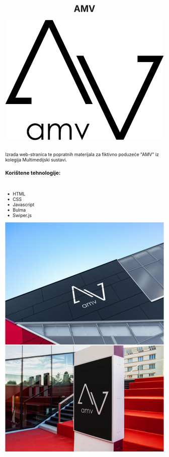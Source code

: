 <div align="center">
<h1>AMV</h1>
 <img src="img/logo.png"/>
</div>
</br>
</br>
Izrada web-stranica te popratnih materijala za fiktivno poduzeće "AMV" iz kolegija Multimedijski sustavi.
<h3>Korištene tehnologije:</h3>
</br>

* HTML
* CSS
* Javascript
* Bulma
* Swiper.js

<img src="img/galerija/zgrada1.jpg"/>
<img src="img/galerija/stube.jpg"/>
<img src="img/galerija/auto.jpg/>
